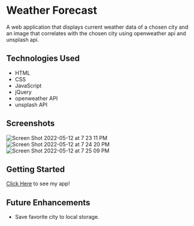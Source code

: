 # Weather Forecast
A web application that displays current weather data of a chosen city and an image that correlates with the chosen city using openweather api and unsplash api.

## Technologies Used
* HTML
* CSS
* JavaScript
* jQuery
* openweather API
* unsplash API

## Screenshots
![Screen Shot 2022-05-12 at 7 23 11 PM](https://user-images.githubusercontent.com/103865078/168198854-d5529d44-37ae-4e0b-b989-7591ac2c545f.png)
![Screen Shot 2022-05-12 at 7 24 20 PM](https://user-images.githubusercontent.com/103865078/168199000-05df1406-20a2-4ba4-8f16-4019178d1f4b.png)
![Screen Shot 2022-05-12 at 7 25 09 PM](https://user-images.githubusercontent.com/103865078/168199070-feb40228-1b5b-4894-9afe-a43ae4d08ff7.png)

## Getting Started
[Click Here](https://chipper-jelly-222760.netlify.app/) to see my app!

## Future Enhancements
* Save favorite city to local storage.
